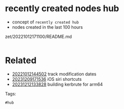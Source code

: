 # recently created nodes hub

- concept of `recently created hub`
- nodes created in the last 100 hours

zet/20221012171100/README.md

```
```

# Related

- [20221012144502](/zet/20221012144502/README.md) track modification dates
- [20231209171536](/zet/20231209171536/README.md) iOS siri shortcuts
- [20231212133828](/zet/20231212133828/README.md) building kerbrute for arm64

Tags:

    #hub

